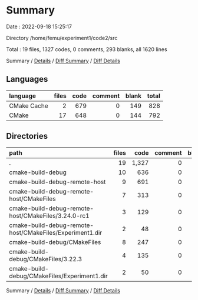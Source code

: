 # Summary

Date : 2022-09-18 15:25:17

Directory /home/femu/experiment1/code2/src

Total : 19 files,  1327 codes, 0 comments, 293 blanks, all 1620 lines

Summary / [Details](details.md) / [Diff Summary](diff.md) / [Diff Details](diff-details.md)

## Languages
| language | files | code | comment | blank | total |
| :--- | ---: | ---: | ---: | ---: | ---: |
| CMake Cache | 2 | 679 | 0 | 149 | 828 |
| CMake | 17 | 648 | 0 | 144 | 792 |

## Directories
| path | files | code | comment | blank | total |
| :--- | ---: | ---: | ---: | ---: | ---: |
| . | 19 | 1,327 | 0 | 293 | 1,620 |
| cmake-build-debug | 10 | 636 | 0 | 149 | 785 |
| cmake-build-debug-remote-host | 9 | 691 | 0 | 144 | 835 |
| cmake-build-debug-remote-host/CMakeFiles | 7 | 313 | 0 | 63 | 376 |
| cmake-build-debug-remote-host/CMakeFiles/3.24.0-rc1 | 3 | 129 | 0 | 44 | 173 |
| cmake-build-debug-remote-host/CMakeFiles/Experiment1.dir | 2 | 48 | 0 | 8 | 56 |
| cmake-build-debug/CMakeFiles | 8 | 247 | 0 | 64 | 311 |
| cmake-build-debug/CMakeFiles/3.22.3 | 4 | 135 | 0 | 45 | 180 |
| cmake-build-debug/CMakeFiles/Experiment1.dir | 2 | 50 | 0 | 8 | 58 |

Summary / [Details](details.md) / [Diff Summary](diff.md) / [Diff Details](diff-details.md)